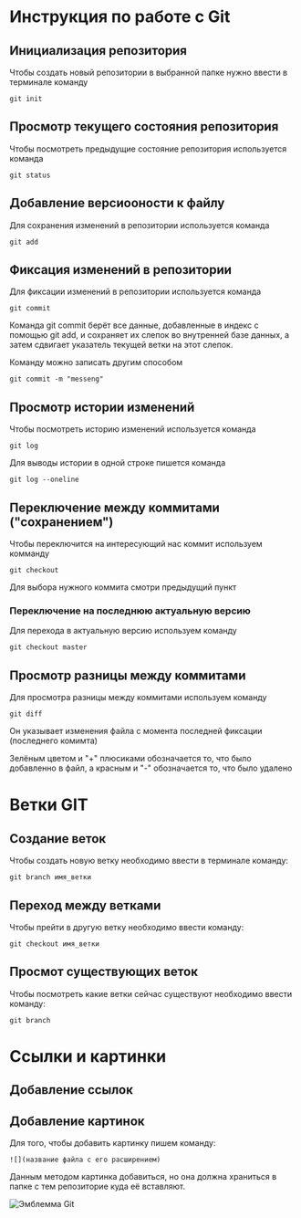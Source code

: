 # **Инструкция по работе с Git**

## Инициализация репозитория

Чтобы создать новый репозитории в выбранной папке нужно ввести в терминале команду

    git init


## Просмотр текущего состояния репозитория

Чтобы посмотреть предыдущие состояние репозитория используется команда

    git status

## Добавление версиооности к файлу

Для сохранения изменений в репозитории используется команда 

    git add

## Фиксация изменений в репозитории

Для фиксации изменений в репозитории используется команда

    git commit 

Команда git commit берёт все данные, добавленные в индекс с помощью git add, и сохраняет их
слепок во внутренней базе данных, а затем сдвигает указатель текущей ветки на этот слепок.

Команду можно записать другим способом

    git commit -m "messeng"

## Просмотр истории изменений

Чтобы посмотреть историю изменений используется команда

    git log

Для выводы истории в одной строке пишется команда 

    git log --oneline

## Переключение между коммитами ("сохранением")

Чтобы переключится на интересующий нас коммит используем комманду 

    git checkout

Для выбора нужного коммита смотри предыдущий пункт

### Переключение на последнюю актуальную версию

Для перехода в актуальную версию используем команду

    git checkout master

## Просмотр разницы между коммитами

Для просмотра разницы между коммитами используем команду 

    git diff

Он указывает изменения файла с момента последней фиксации (последнего комимта)

Зелёным цветом и "+" плюсиками обозначается то, что было добавленно в файл, а красным и "-" обозначается то, что было удалено

# **Ветки GIT**

## Создание веток

Чтобы создать новую ветку необходимо ввести в терминале команду:

    git branch имя_ветки

## Переход между ветками

Чтобы прейти в другую ветку необходимо ввести команду:

    git checkout имя_ветки

## Просмот существующих веток

Чтобы посмотреть какие ветки сейчас существуют необходимо ввести команду:

    git branch

# Ссылки и картинки

## Добавление ссылок

## Добавление картинок

Для того, чтобы добавить картинку пишем команду:

    ![](название файла с его расширением)

Данным методом картинка добавиться, но она должна храниться в папке с тем репозиторие куда её вставляют.

![Эмблемма Git](git.png)
